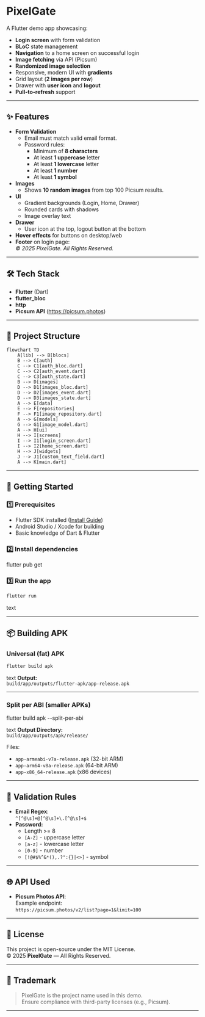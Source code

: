 # PixelGate

A Flutter demo app showcasing:

- **Login screen** with form validation
- **BLoC** state management
- **Navigation** to a home screen on successful login
- **Image fetching** via API (Picsum)
- **Randomized image selection**
- Responsive, modern UI with **gradients**
- Grid layout (**2 images per row**)
- Drawer with **user icon** and **logout**
- **Pull-to-refresh** support

---


## ✨ Features

- **Form Validation**
  - Email must match valid email format.
  - Password rules:
    - Minimum of **8 characters**
    - At least **1 uppercase** letter
    - At least **1 lowercase** letter
    - At least **1 number**
    - At least **1 symbol**
- **Images**
  - Shows **10 random images** from top 100 Picsum results.
- **UI**
  - Gradient backgrounds (Login, Home, Drawer)
  - Rounded cards with shadows
  - Image overlay text
- **Drawer**
  - User icon at the top, logout button at the bottom
- **Hover effects** for buttons on desktop/web
- **Footer** on login page:  
  _© 2025 PixelGate. All Rights Reserved._

---

## 🛠 Tech Stack

- **Flutter** (Dart)
- **flutter_bloc**
- **http**
- **Picsum API** (https://picsum.photos)

---

## 📂 Project Structure
```mermaid
flowchart TD
    A[lib] --> B[blocs]
    B --> C[auth]
    C --> C1[auth_bloc.dart]
    C --> C2[auth_event.dart]
    C --> C3[auth_state.dart]
    B --> D[images]
    D --> D1[images_bloc.dart]
    D --> D2[images_event.dart]
    D --> D3[images_state.dart]
    A --> E[data]
    E --> F[repositories]
    F --> F1[image_repository.dart]
    A --> G[models]
    G --> G1[image_model.dart]
    A --> H[ui]
    H --> I[screens]
    I --> I1[login_screen.dart]
    I --> I2[home_screen.dart]
    H --> J[widgets]
    J --> J1[custom_text_field.dart]
    A --> K[main.dart]
```

---

## 🚀 Getting Started

### 1️⃣ Prerequisites
- Flutter SDK installed ([Install Guide](https://docs.flutter.dev/get-started/install))
- Android Studio / Xcode for building
- Basic knowledge of Dart & Flutter

### 2️⃣ Install dependencies

flutter pub get

### 3️⃣ Run the app
```sh
flutter run
```

text

---

## 📦 Building APK

### Universal (fat) APK
```sh
flutter build apk
```

text
**Output:**  
`build/app/outputs/flutter-apk/app-release.apk`

---

### Split per ABI (smaller APKs)
flutter build apk --split-per-abi

text
**Output Directory:**  
`build/app/outputs/apk/release/`

Files:
- `app-armeabi-v7a-release.apk` (32-bit ARM)
- `app-arm64-v8a-release.apk` (64-bit ARM)
- `app-x86_64-release.apk` (x86 devices)

---

## 🔑 Validation Rules

- **Email Regex**:  
  `^[^@\s]+@[^@\s]+\.[^@\s]+$`
- **Password:**
  - Length >= 8
  - `[A-Z]` - uppercase letter
  - `[a-z]` - lowercase letter
  - `[0-9]` - number
  - `[!@#$%^&*(),.?":{}|<>]` - symbol

---

## 🌐 API Used

- **Picsum Photos API**:  
  Example endpoint:  
  `https://picsum.photos/v2/list?page=1&limit=100`

---

## 📜 License

This project is open-source under the MIT License.  
© 2025 **PixelGate** — All Rights Reserved.

---

## 📌 Trademark

> PixelGate is the project name used in this demo.  
> Ensure compliance with third-party licenses (e.g., Picsum).

---


